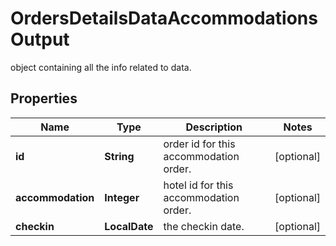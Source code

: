 

# OrdersDetailsDataAccommodationsOutput

object containing all the info related to data.

## Properties

| Name | Type | Description | Notes |
|------------ | ------------- | ------------- | -------------|
|**id** | **String** | order id for this accommodation order. |  [optional] |
|**accommodation** | **Integer** | hotel id for this accommodation order. |  [optional] |
|**checkin** | **LocalDate** | the checkin date. |  [optional] |



